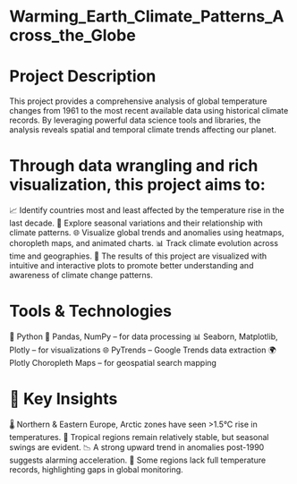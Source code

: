 # Warming_Earth_Climate_Patterns_Across_the_Globe

# Project Description
This project provides a comprehensive analysis of global temperature changes from 1961 to the most recent available data using historical climate records. By leveraging powerful data science tools and libraries, the analysis reveals spatial and temporal climate trends affecting our planet.

# Through data wrangling and rich visualization, this project aims to:
📈 Identify countries most and least affected by the temperature rise in the last decade.
🍁 Explore seasonal variations and their relationship with climate patterns.
🌐 Visualize global trends and anomalies using heatmaps, choropleth maps, and animated charts.
📊 Track climate evolution across time and geographies.
🔬 The results of this project are visualized with intuitive and interactive plots to promote better understanding and awareness of climate change patterns.

# Tools & Technologies
🐍 Python
🧪 Pandas, NumPy – for data processing
📊 Seaborn, Matplotlib, Plotly – for visualizations
🌐 PyTrends – Google Trends data extraction
🌍 Plotly Choropleth Maps – for geospatial search mapping

# 🧠 Key Insights
🌡️ Northern & Eastern Europe, Arctic zones have seen >1.5°C rise in temperatures.
🌴 Tropical regions remain relatively stable, but seasonal swings are evident.
📉 A strong upward trend in anomalies post-1990 suggests alarming acceleration.
🧭 Some regions lack full temperature records, highlighting gaps in global monitoring.

